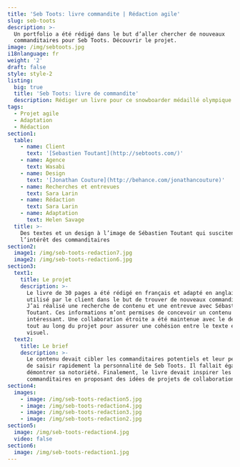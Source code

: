 ```yaml
---
title: 'Seb Toots: livre commandite | Rédaction agile'
slug: seb-toots
description: >-
  Un portfolio a été rédigé dans le but d’aller chercher de nouveaux
  commanditaires pour Seb Toots. Découvrir le projet.
image: /img/sebtoots.jpg
i18nlanguage: fr
weight: '2'
draft: false
style: style-2
listing:
  big: true
  title: 'Seb Toots: livre de commandite'
  description: Rédiger un livre pour ce snowboarder médaillé olympique
tags:
  - Projet agile
  - Adaptation
  - Rédaction
section1:
  table:
    - name: Client
      text: '[Sebastien Toutant](http://sebtoots.com/)'
    - name: Agence
      text: Wasabi
    - name: Design
      text: '[Jonathan Couture](http://behance.com/jonathancouture)'
    - name: Recherches et entrevues
      text: Sara Larin
    - name: Rédaction
      text: Sara Larin
    - name: Adaptation
      text: Helen Savage
  title: >-
    Des textes et un design à l’image de Sébastien Toutant qui suscitent
    l’intérêt des commanditaires
section2:
  image1: /img/seb-toots-redaction7.jpg
  image2: /img/seb-toots-redaction6.jpg
section3:
  text1:
    title: Le projet
    description: >-
      Le livre de 30 pages a été rédigé en français et adapté en anglais. Il est
      utilisé par le client dans le but de trouver de nouveaux commanditaires.
      J’ai réalisé une recherche de contenu et une entrevue avec Sébastien
      Toutant. Ces informations m’ont permises de concevoir un contenu riche et
      intéressant. Une collaboration étroite a été maintenue avec le designer
      tout au long du projet pour assurer une cohésion entre le texte et le
      visuel.
  text2:
    title: Le brief
    description: >-
      Le contenu devait cibler les commanditaires potentiels et leur permettre
      de saisir rapidement la personnalité de Seb Toots. Il fallait également
      démontrer sa notoriété. Finalement, le livre devait inspirer les
      commanditaires en proposant des idées de projets de collaboration. 
section4:
  images:
    - image: /img/seb-toots-redaction5.jpg
    - image: /img/seb-toots-redaction4.jpg
    - image: /img/seb-toots-redaction3.jpg
    - image: /img/seb-toots-redaction2.jpg
section5:
  image: /img/seb-toots-redaction4.jpg
  video: false
section6:
  image: /img/seb-toots-redaction1.jpg
---
```


